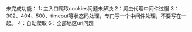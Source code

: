 未完成功能：
1: 主入口爬取cookies问题未解决
2：爬虫代理中间件过慢
3：302、404、500、timeout等状态码处理，专门写一个中间件处理，不要写在一起。
4：自动爬取
6：全部地区url问题
